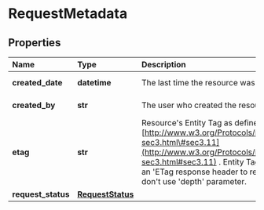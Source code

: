 # RequestMetadata

## Properties

| Name | Type | Description | Notes |
| :--- | :--- | :--- | :--- |
| **created\_date** | **datetime** | The last time the resource was created | \[optional\] \[readonly\] |
| **created\_by** | **str** | The user who created the resource. | \[optional\] \[readonly\] |
| **etag** | **str** | Resource's Entity Tag as defined in [http://www.w3.org/Protocols/rfc2616/rfc2616-sec3.html\#sec3.11](http://www.w3.org/Protocols/rfc2616/rfc2616-sec3.html#sec3.11) . Entity Tag is also added as an 'ETag response header to requests which don't use 'depth' parameter. | \[optional\] \[readonly\] |
| **request\_status** | [**RequestStatus**](requeststatus.md) |  | \[optional\] |


